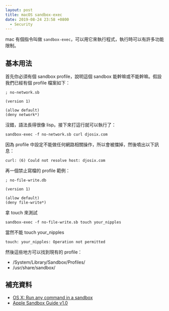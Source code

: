 ```yaml
---
layout: post
title: macOS sandbox-exec
date: 2019-08-24 23:58 +0800
  - Security
---
```


mac 有個指令叫做 `sandbox-exec`，可以用它來執行程式，執行時可以有許多功能限制。

## 基本用法

首先你必須有個 sandbox profile，說明這個 sandbox 能幹嘛或不能幹嘛。假設我們已經有個 profile 檔案如下：

```
; no-network.sb

(version 1)

(allow default)
(deny network*)
```

沒錯，語法長得很像 lisp。接下來打這行就可以執行了：

```shell
sandbox-exec -f no-network.sb curl djosix.com
```

因為 profile 中設定不能做任何網路相關操作，所以會被擋掉，然後噴出以下訊息：

```
curl: (6) Could not resolve host: djosix.com
```

再一個禁止寫檔的 profile 範例：

```
; no-file-write.db

(version 1)

(allow default)
(deny file-write*)
```

拿 touch 來測試

```shell
sandbox-exec -f no-file-write.sb touch your_nipples
```

當然不能 touch your_nipples

```
touch: your_nipples: Operation not permitted
```

然後這些地方可以找到現有的 profile：

- /System/Library/Sandbox/Profiles/
- /usr/share/sandbox/


## 補充資料

- [OS X: Run any command in a sandbox](https://www.davd.io/os-x-run-any-command-in-a-sandbox/)
- [Apple Sandbox Guide v1.0](https://reverse.put.as/wp-content/uploads/2011/09/Apple-Sandbox-Guide-v1.0.pdf)
